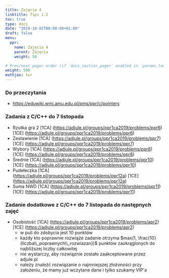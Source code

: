 ```yaml
---
title: Zajęcia 4
linktitle: Tips 1-2
toc: true
type: docs
date: "2019-10-02T00:00:00+01:00"
draft: false
menu:
  ppr:
    name: Zajęcia 4
    parent: Zajęcia
    weight: 50

# Prev/next pager order (if `docs_section_pager` enabled in `params.toml`)
weight: 500
mathjax: tur
---
```


### Do przeczytania
* https://eduwiki.wmi.amu.edu.pl/pms/ppr/c/pointers

### Zadania z C/C++ do 7 listopada
<!--24.10.2019 c,c++-->
* Rzutka gra 2 [1CA] (https://adjule.pl/groups/ppr1ca2019/problems/ppr6) [1CE] (https://adjule.pl/groups/ppr1ca2019/problems/ppr6)
* Zestawienie [1CA] (https://adjule.pl/groups/ppr1ca2019/problems/ppr7) [1CE] (https://adjule.pl/groups/ppr1ca2019/problems/ppr7)
* Wybory [1CA] (https://adjule.pl/groups/ppr1ca2019/problems/ppr8) [1CE] (https://adjule.pl/groups/ppr1ca2019/problems/ppr8)
* Średnie [1CA] (https://adjule.pl/groups/ppr1ca2019/problems/ppr10) [1CE] (https://adjule.pl/groups/ppr1ca2019/problems/ppr10)
* Pudełeczka [1CA] (https://adjule.pl/groups/ppr1ca2019/problems/ppr12a) [1CE] (https://adjule.pl/groups/ppr1ca2019/problems/ppr12a)
* Suma NWD [1CA] (https://adjule.pl/groups/ppr1ca2019/problems/ppr11) [1CE] (https://adjule.pl/groups/ppr1ca2019/problems/ppr11)

### Zadanie dodatkowe z C/C++ do 7 listopada do następnych zajęć
* Osobistość [1CA] (https://adjule.pl/groups/ppr1ca2019/problems/apr2) [1CE] (https://adjule.pl/groups/ppr1ca2019/problems/apr2)
  * w puli do zdobycia jest 10 punktów
  * każdy kto poprawnie rozwiąże zadanie otrzyma $max(1, \frac{10}{liczba\\_poprawnych\\_rozwiazan})$ punktów zaokrąglonych do najbliższej liczby całkowitej
  * nie wystarczy, aby rozwiąznie zostało zaakceptowane przez adjule.pl
  * należy znaleźć rozwiązanie o najmniejszej złożoności przy założeniu, że mamy już wczytane dane i tylko szukamy VIP'a
